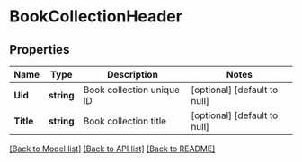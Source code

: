 # BookCollectionHeader

## Properties
Name | Type | Description | Notes
------------ | ------------- | ------------- | -------------
**Uid** | **string** | Book collection unique ID | [optional] [default to null]
**Title** | **string** | Book collection title | [optional] [default to null]

[[Back to Model list]](../README.md#documentation-for-models) [[Back to API list]](../README.md#documentation-for-api-endpoints) [[Back to README]](../README.md)


